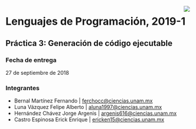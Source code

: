 <p align="center">
  <img src="http://lenguajesfc.com/20191/images/ciencias.png" align="right" hspace="5">
  <h1>Lenguajes de Programación, 2019-1</h1>
</p>

Práctica 3: Generación de código ejecutable
-------------------------------------------

### Fecha de entrega

27 de septiembre de 2018

### Integrantes

* Bernal Martínez Fernando | ferchocc@ciencias.unam.mx
* Luna Vázquez Felipe Alberto | aluna1997@ciencias.unam.mx
* Hernández Chávez Jorge Argenis | argenis616@ciencias.unam.mx
* Castro Espinosa Erick Enrique | ericken15@ciencias.unam.mx
